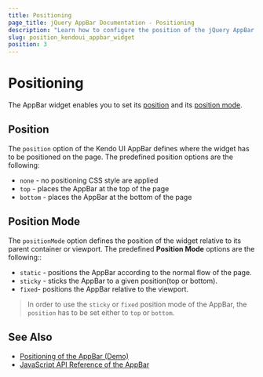 ```yaml
---
title: Positioning
page_title: jQuery AppBar Documentation - Positioning
description: "Learn how to configure the position of the jQuery AppBar widget."
slug: position_kendoui_appbar_widget
position: 3
---
```


# Positioning

The AppBar widget enables you to set its [position](#position) and its [position mode](#position-mode).

## Position

The `position` option of the Kendo UI AppBar defines where the widget has to be positioned on the page. The predefined position options are the following:

* `none` - no positioning CSS style are applied
* `top` - places the AppBar at the top of the page
* `bottom` - places the AppBar at the bottom of the page

## Position Mode

The `positionMode` option defines the position of the widget relative to its parent container or viewport. The predefined **Position Mode** options are the following::

* `static` - positions the AppBar according to the normal flow of the page.
* `sticky` - sticks the AppBar to a given position(top or bottom).
* `fixed`- positions the AppBar relative to the viewport.

> In order to use the `sticky` or `fixed` position mode of the AppBar, the `position` has to be set either to `top` or `bottom`.

## See Also

* [Positioning of the AppBar (Demo)](https://demos.telerik.com/kendo-ui/appbar/position)
* [JavaScript API Reference of the AppBar](/api/javascript/ui/appbar)
